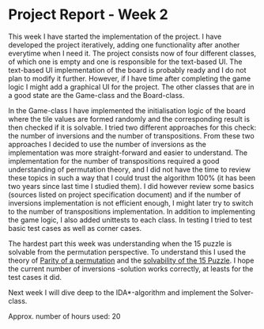 # Project Report - Week 2

This week I have started the implementation of the project. I have developed the project iteratively, adding one functionality after another everytime when I need it. The project consists now of four different classes, of which one is empty and one is responsible for the text-based UI. The text-based UI implementation of the board is probably ready and I do not plan to modify it further. However, if I have time after completing the game logic I might add a graphical UI for the project. The other classes that are in a good state are the Game-class and the Board-class. 

In the Game-class I have implemented the initialisation logic of the board where the tile values are formed randomly and the corresponding result is then checked if it is solvable. I tried two different approaches for this check: the number of inversions and the number of transpositions. From these two approaches I decided to use the number of inversions as the implementation was more straight-forward and easier to understand. The implementation for the number of transpositions required a good understanding of permutation theory, and I did not have the time to review these topics in such a way that I could trust the algorithm 100% (it has been two years since last time I studied them). I did however review some basics (sources listed on project specification document) and if the number of inversions implementation is not efficient enough, I might later try to switch to the number of transpositions implementation. In addition to implementing the game logic, I also added unittests to each class. In testing I tried to test basic test cases as well as corner cases.

The hardest part this week was understanding when the 15 puzzle is solvable from the permutation perspective. To understand this I used the theory of [Parity of a permutation](https://en.wikipedia.org/wiki/Parity_of_a_permutation) and the [solvability of the 15 Puzzle](https://en.wikipedia.org/wiki/15_puzzle). I hope the current number of inversions -solution works correctly, at leasts for the test cases it did.

Next week I will dive deep to the IDA*-algorithm and implement the Solver-class.

Approx. number of hours used: 20
